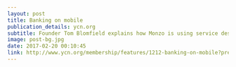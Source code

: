 ```yaml
---
layout: post
title: Banking on mobile 
publication_details: ycn.org
subtitle: Founder Tom Blomfield explains how Monzo is using service design to make banking more useful, and leveraging word of mouth to build its user base of affluent early adopters.
image: post-bg.jpg
date: 2017-02-20 00:10:45
link: http://www.ycn.org/membership/features/1212-banking-on-mobile?preview=true
---
```

